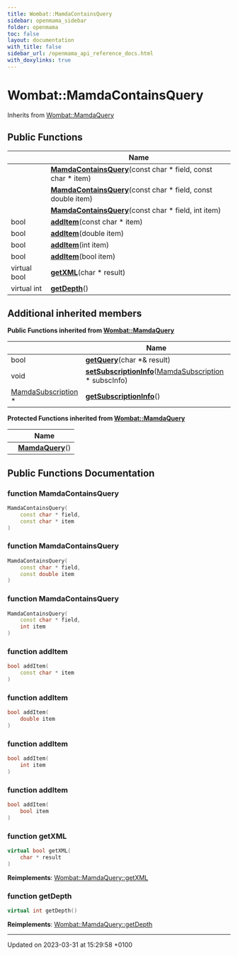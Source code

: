 ```yaml
---
title: Wombat::MamdaContainsQuery
sidebar: openmama_sidebar
folder: openmama
toc: false
layout: documentation
with_title: false
sidebar_url: /openmama_api_reference_docs.html
with_doxylinks: true
---
```


# Wombat::MamdaContainsQuery





Inherits from [Wombat::MamdaQuery](classWombat_1_1MamdaQuery.html)

## Public Functions

|                | Name           |
| -------------- | -------------- |
| | **[MamdaContainsQuery](classWombat_1_1MamdaContainsQuery.html#function-mamdacontainsquery)**(const char * field, const char * item) |
| | **[MamdaContainsQuery](classWombat_1_1MamdaContainsQuery.html#function-mamdacontainsquery)**(const char * field, const double item) |
| | **[MamdaContainsQuery](classWombat_1_1MamdaContainsQuery.html#function-mamdacontainsquery)**(const char * field, int item) |
| bool | **[addItem](classWombat_1_1MamdaContainsQuery.html#function-additem)**(const char * item) |
| bool | **[addItem](classWombat_1_1MamdaContainsQuery.html#function-additem)**(double item) |
| bool | **[addItem](classWombat_1_1MamdaContainsQuery.html#function-additem)**(int item) |
| bool | **[addItem](classWombat_1_1MamdaContainsQuery.html#function-additem)**(bool item) |
| virtual bool | **[getXML](classWombat_1_1MamdaContainsQuery.html#function-getxml)**(char * result) |
| virtual int | **[getDepth](classWombat_1_1MamdaContainsQuery.html#function-getdepth)**() |

## Additional inherited members

**Public Functions inherited from [Wombat::MamdaQuery](classWombat_1_1MamdaQuery.html)**

|                | Name           |
| -------------- | -------------- |
| bool | **[getQuery](classWombat_1_1MamdaQuery.html#function-getquery)**(char *& result) |
| void | **[setSubscriptionInfo](classWombat_1_1MamdaQuery.html#function-setsubscriptioninfo)**([MamdaSubscription](classWombat_1_1MamdaSubscription.html) * subscInfo) |
| [MamdaSubscription](classWombat_1_1MamdaSubscription.html) * | **[getSubscriptionInfo](classWombat_1_1MamdaQuery.html#function-getsubscriptioninfo)**() |

**Protected Functions inherited from [Wombat::MamdaQuery](classWombat_1_1MamdaQuery.html)**

|                | Name           |
| -------------- | -------------- |
| | **[MamdaQuery](classWombat_1_1MamdaQuery.html#function-mamdaquery)**() |


## Public Functions Documentation

### function MamdaContainsQuery

```cpp
MamdaContainsQuery(
    const char * field,
    const char * item
)
```


### function MamdaContainsQuery

```cpp
MamdaContainsQuery(
    const char * field,
    const double item
)
```


### function MamdaContainsQuery

```cpp
MamdaContainsQuery(
    const char * field,
    int item
)
```


### function addItem

```cpp
bool addItem(
    const char * item
)
```


### function addItem

```cpp
bool addItem(
    double item
)
```


### function addItem

```cpp
bool addItem(
    int item
)
```


### function addItem

```cpp
bool addItem(
    bool item
)
```


### function getXML

```cpp
virtual bool getXML(
    char * result
)
```


**Reimplements**: [Wombat::MamdaQuery::getXML](classWombat_1_1MamdaQuery.html#function-getxml)


### function getDepth

```cpp
virtual int getDepth()
```


**Reimplements**: [Wombat::MamdaQuery::getDepth](classWombat_1_1MamdaQuery.html#function-getdepth)


-------------------------------

Updated on 2023-03-31 at 15:29:58 +0100